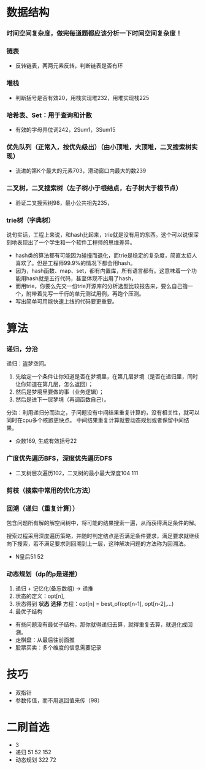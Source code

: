 # 数据结构
### 时间空间复杂度，做完每道题都应该分析一下时间空间复杂度！

### 链表
* 反转链表，两两元素反转，判断链表是否有环
    
### 堆栈
* 判断括号是否有效20，用栈实现堆232，用堆实现栈225

### 哈希表、Set：用于查询和计数
* 有效的字母异位词242，2Sum1，3Sum15

### 优先队列（正常入，按优先级出）（由小顶堆，大顶堆，二叉搜索树实现）
* 流进的第K个最大的元素703，滑动窗口内最大的数239

### 二叉树，二叉搜索树（左子树小于根结点，右子树大于根节点）
* 验证二叉搜索树98，最小公共祖先235，
    
### trie树（字典树）
说句实话，工程上来说，和hash比起来，trie就是没有用的东西。这个可以说很深刻地表现出了一个学生和一个软件工程师的思维差异。
* hash类的算法都有可能因为碰撞而退化，而trie是稳定的复杂度，简直太招人喜欢了。但是工程师99.9%的情况下都会用hash。
* 因为，hash函数、map、set，都有内置库，所有语言都有。这意味着一个功能用hash就是五行代码，甚至体现不出用了hash，
* 而用trie，你要么先交一份trie开源库的分析选型比较报告来，要么自己撸一个，附带着先写一千行的单元测试用例，再跑个压测。
* 写出简单可用能快速上线的代码要更重要。

# 算法
### 递归，分治
递归：盗梦空间。
1. 先给定一个条件让你知道是否在梦境里，在第几层梦境（是否在递归里，同时让你知道在第几层，怎么返回）；
2. 然后是梦境里要做的事（业务逻辑）；
3. 然后是进下一层梦境（再调函数自己）。

分治：利用递归分而治之，子问题没有中间结果重复计算的，没有相关性，就可以同时在cpu多个核跑更快点。
中间结果重复计算就要动态规划或者保留中间结果。

* 众数169, 生成有效括号22

### 广度优先遍历BFS，深度优先遍历DFS
* 二叉树层次遍历102，二叉树的最小最大深度104 111

### 剪枝（搜索中常用的优化方法）

### 回溯（递归（重复计算））
包含问题所有解的解空间树中，将可能的结果搜索一遍，从而获得满足条件的解。

搜索过程采用深度遍历策略，并随时判定结点是否满足条件要求，满足要求就继续向下搜索，若不满足要求则回溯到上一层，这种解决问题的方法称为回溯法。

* N皇后51 52

### 动态规划（dp的p是递推）
1. 递归 + 记忆化(备忘数组) -> 递推
2. 状态的定义：opt[n], 
3. 状态得到 **状态** **选择** 方程：opt[n] = best_of(opt[n-1], opt[n-2],...)
4. 最优子结构

* 有些问题没有最优子结构，那你就得递归去算，就得重复去算，就退化成回溯。
* 走棋盘：从最后往前面推
* 股票买卖：多个维度的信息需要记录


# 技巧

* 双指针
* 参数传值，而不用返回值来传（98）

# 二刷首选
* 3
* 递归  51 52 152
* 动态规划 322 72 
